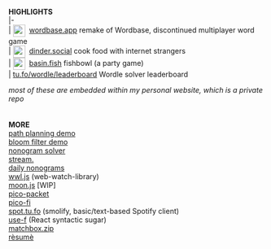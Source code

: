 **HIGHLIGHTS**  
|-  
| [<img align="center" src="https://raw.tu.fo/wordbase/icon.png" width="24">](https://wordbase.app)&nbsp; [wordbase.app](https://wordbase.app) remake of Wordbase, discontinued multiplayer word game  
| [<img align="center" src="https://raw.tu.fo/dinder/icon.png" width="24">](https://dinder.social)&nbsp; [dinder.social](https://dinder.social) cook food with internet strangers  
| [<img align="center" src="https://basin.fish/icon.png" width="24">](https://basin.fish)&nbsp; [basin.fish](https://basin.fish) fishbowl (a party game)  
| [tu.fo/wordle/leaderboard](https://tu.fo/wordle/leaderboard)  Wordle solver leaderboard  

_most of these are embedded within my personal website, which is a private repo_  
&nbsp;  
&nbsp;  
**MORE**  
[path planning demo](https://freshman.dev/-paths)  
[bloom filter demo](https://freshman.dev/-bloom)  
[nonogram solver](https://freshman.dev/-nonogram)  
[stream.](https://freshman.dev/-stream-landing)  
[daily nonograms](https://no.tu.fo)  
[wwl.js](https://raw.tu.fo/wwl/app) (web-watch-library)  
[moon.js](https://tu.fo/lib/2/moon.js) [WIP]  
[pico-packet](https://pico.tu.fo)  
[pico-fi](https://github.com/cfreshman/pico-fi)  
[spot.tu.fo](https://spot.tu.fo)  (smolify, basic/text-based Spotify client)  
[use-f](https://freshman.dev/-use-f)  (React syntactic sugar)  
[matchbox.zip](https://matchbox.zip)  
[rèsumè](https://resume.tu.fo)  
